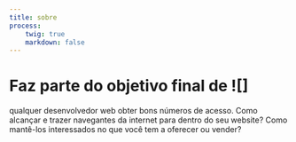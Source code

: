```yaml
---
title: sobre
process:
    twig: true
    markdown: false
---
```


# Faz parte do objetivo final de ![]



qualquer desenvolvedor web obter bons números de acesso. Como alcançar e trazer navegantes da internet para dentro do seu website? Como mantê-los interessados no que você tem a oferecer ou vender?